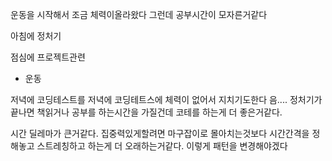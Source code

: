 운동을 시작해서 조금 체력이올라왔다
그런데 공부시간이 모자른거같다

아침에 정처기


점심에 프로젝트관련
+ 운동

저녁에 코딩테스트를
저녁에 코딩테트스에 체력이 없어서 지치기도한다
음.... 정처기가끝나면 책읽거나 공부를 하는시간을 가질건데
코테를 하는게 더 좋은거같다.

시간 딜레마가 큰거같다.
집중력있게할려면 마구잡이로 몰아치는것보다 시간간격을 정해놓고 스트레칭하고 하는게 더 오래하는거같다.
이렇게 패턴을 변경해야겠다
